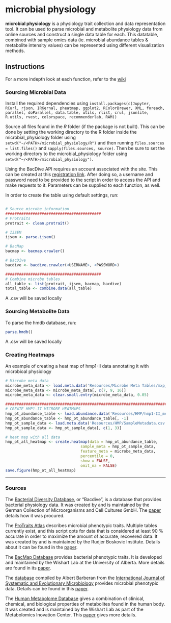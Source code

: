 # microbial physiology
**microbial physiology** is a physiology trait collection and data representation tool. It can be used to parse microbial and metabolite physiology data from online sources and construct a single data table for each. This datatable, combined with sample omics data (ie. microbial abundance tables & metabolite intensity values) can be represented using different visualization methods. 

## Instructions  
For a more indepth look at each function, refer to the [wiki](https://github.com/broadinstitute/microbial_physiology/wiki)

### Sourcing Microbial Data 
Install the required dependencies using `install.packages(c(Jupyter, RCurl, rjson, IRKernal, pheatmap, ggplot2, RColorBrewer, XML, foreach, parallel, doParallel, data.table, utils, rlist, crul, jsonlite, R.utils, rvest, colorspace, recommenderlab, RAM))`

Source all files found in the *R* folder (if the package is not built). This can be done by setting the working directory to the R folder inside the microbial_physiology folder using `setwd("~/<PATH>/microbial_physiology/R")` and then running `files.sources = list.files()` and `sapply(files.sources, source)`. Then be sure to set the working directory to the microbial_physiology folder using `setwd("~/<PATH>/microbial_physiology")`.

Using the BacDive API requires an account associated with the site. This can be created at this [registration link](https://bacdive.dsmz.de/api/bacdive/registration/register/). After doing so, a username and password need to be provided to the script in order to access the API and make requests to it. 
Parameters can be supplied to each function, as well.  

In order to create the table using default settings, run:
```R

# Source microbe information
##########################################
# Protraits
protrait <- clean.protrait()

# IJSEM
ijsem <- parse.ijsem()

# BacMap
bacmap <- bacmap.crawler()

# BacDive 
bacdive <- bacdive.crawler(<USERNAME>, <PASSWORD>)

##########################################
# Combine microbe tables
all_table <- list(protrait, ijsem, bacmap, bacdive)
total_table <- combine.data(all_table)
```
A .csv will be saved locally 

### Sourcing Metabolite Data
To parse the hmdb database, run:
```R
parse.hmdb()
```
A .csv will be saved locally

### Creating Heatmaps
An example of creating a heat map of hmp1-II data annotating it with microbioal physiology
```R
# Microbe meta data
microbe_meta_data <- load.meta.data('Resources/Microbe Meta Tables/mxp_microbiome_v2019-08-26.csv')
microbe_meta_data <- microbe_meta_data[, c(7, 9, 16)]
microbe_meta_data <- clear.small.entry(microbe_meta_data, 0.05)

############################################################################
# CREATE HMP1-II MICROBE HEATMAPS
hmp_ot_abundance_table <- load.abundance.data('Resources/HMP/hmp1-II_metaphlan2-mtd-qcd.pcl_AbundanceTable_2019-07-09.csv')
hmp_ot_abundance_table <- hmp_ot_abundance_table[, -1]
hmp_ot_sample_data <- load.meta.data('Resources/HMP/SampleMetadata.csv')
hmp_ot_sample_data <- hmp_ot_sample_data[, c(1, 3)]

# heat map with all data
hmp_ot_all_heatmap <- create.heatmap(data = hmp_ot_abundance_table,
                                 sample_meta = hmp_ot_sample_data,
                                 feature_meta = microbe_meta_data,
                                 percentile = 0,
                                 show = FALSE, 
                                 omit_na = FALSE)
save.figure(hmp_ot_all_heatmap)
```



------------------------------------------------------------------------------------------------------------------------------

### Sources 
The [Bacterial Diversity Database](https://bacdive.dsmz.de), or “Bacdive”, is a database that provides bacterial physiology data. It was created by and is maintained by the German Collection of Microorganisms and Cell Cultures GmbH. The [paper](https://academic.oup.com/nar/article/47/D1/D631/5106998) details how it was procured. 

The [ProTraits Atlas](http://protraits.irb.hr) describes microbial phenotypic traits. Multiple tables currently exist, and this script opts for data that is considered at least 90 % accurate in order to maximize the amount of accurate, recovered data. It was created by and is maintained by the Rudjer Boskovic Institute. Details about it can be found in the [paper](https://academic.oup.com/nar/article/44/21/10074/2290929). 

The [BacMap Database](http://bacmap.wishartlab.com) provides bacterial phenotypic traits. It is developed and maintained by the Wishart Lab at the University of Alberta. More details are found in its [paper](https://www.ncbi.nlm.nih.gov/pmc/articles/PMC3245156/). 

The [database](https://figshare.com/articles/International_Journal_of_Systematic_and_Evolutionary_Microbiology_IJSEM_phenotypic_database/4272392) compiled by Albert Barberan from the [International Journal of Systematic and Evolutionary Microbiology](https://microbiologysociety.org) provides microbial phenotypic data. Details can be found in this [paper](https://msphere.asm.org/content/2/4/e00237-17). 

The [Human Metabolome Database](http://www.hmdb.ca) gives a combination of clinical, chemical, and biological properties of metabolites found in the human body. It was created and is maintained by the Wishart Lab as part of the Metabolomics Inovation Center. This [paper](https://www.ncbi.nlm.nih.gov/pmc/articles/PMC5753273/) gives more details. 
